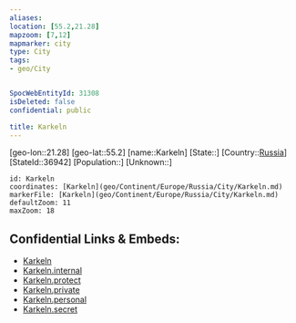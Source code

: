 ```yaml
---
aliases: 
location: [55.2,21.28]
mapzoom: [7,12] 
mapmarker: city 
type: City
tags:
- geo/City


SpocWebEntityId: 31308
isDeleted: false
confidential: public

title: Karkeln
---
```

[geo-lon::21.28]
[geo-lat::55.2]
[name::Karkeln]
[State::]
[Country::[Russia](geo/Continent/Europe/Russia.md)]
[StateId::36942]
[Population::]
[Unknown::]


```leaflet
id: Karkeln
coordinates: [Karkeln](geo/Continent/Europe/Russia/City/Karkeln.md)
markerFile: [Karkeln](geo/Continent/Europe/Russia/City/Karkeln.md)
defaultZoom: 11 
maxZoom: 18
```


## Confidential Links & Embeds: 
- [Karkeln](../../../../../../_public/geo/Continent/Europe/Russia/City/Karkeln.md) 
- [Karkeln.internal](../../../../../../_internal/geo/Continent/Europe/Russia/City/Karkeln.internal.md) 
- [Karkeln.protect](../../../../../../_protect/geo/Continent/Europe/Russia/City/Karkeln.protect.md) 
- [Karkeln.private](../../../../../../_private/geo/Continent/Europe/Russia/City/Karkeln.private.md) 
- [Karkeln.personal](../../../../../../_personal/geo/Continent/Europe/Russia/City/Karkeln.personal.md) 
- [Karkeln.secret](../../../../../../_secret/geo/Continent/Europe/Russia/City/Karkeln.secret.md) 
